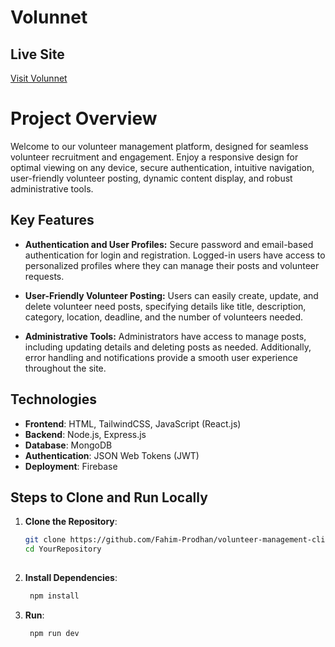 # Volunnet

## Live Site
[Visit Volunnet](https://volunnet-1c3ea.web.app)

# Project Overview

Welcome to our volunteer management platform, designed for seamless volunteer recruitment and engagement. Enjoy a responsive design for optimal viewing on any device, secure authentication, intuitive navigation, user-friendly volunteer posting, dynamic content display, and robust administrative tools.



## Key Features

- **Authentication and User Profiles:** Secure password and email-based authentication for login and registration. Logged-in users have access to personalized profiles where they can manage their posts and volunteer requests.

- **User-Friendly Volunteer Posting:** Users can easily create, update, and delete volunteer need posts, specifying details like title, description, category, location, deadline, and the number of volunteers needed.

- **Administrative Tools:** Administrators have access to manage posts, including updating details and deleting posts as needed. Additionally, error handling and notifications provide a smooth user experience throughout the site.

## Technologies
- **Frontend**: HTML, TailwindCSS, JavaScript (React.js)
- **Backend**: Node.js, Express.js
- **Database**: MongoDB
- **Authentication**: JSON Web Tokens (JWT)
- **Deployment**: Firebase

## Steps to Clone and Run Locally

1. **Clone the Repository**:
   ```bash
   git clone https://github.com/Fahim-Prodhan/volunteer-management-client.git
   cd YourRepository
  
2. **Install Dependencies**:
   ```bash
    npm install

3. **Run**:
   ```bash
    npm run dev

